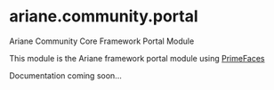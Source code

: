 ariane.community.portal
========================

Ariane Community Core Framework Portal Module

This module is the Ariane framework portal module using [PrimeFaces](http://www.primefaces.org/)

Documentation coming soon...
